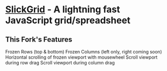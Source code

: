 [SlickGrid](https://github.com/jlynch7/SlickGrid/wiki) - A lightning fast JavaScript grid/spreadsheet
==================================================

This Fork's Features
--------------------------------------

Frozen Rows (top & bottom)
Frozen Columns (left only, right coming soon)
Horizontal scrolling of frozen viewport with mousewheel
Scroll viewport during row drag
Scroll viewport during column drag
